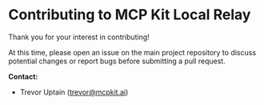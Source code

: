# Contributing to MCP Kit Local Relay

Thank you for your interest in contributing!

At this time, please open an issue on the main project repository to discuss potential changes or report bugs before submitting a pull request.

**Contact:**

- Trevor Uptain (trevor@mcpkit.ai)
